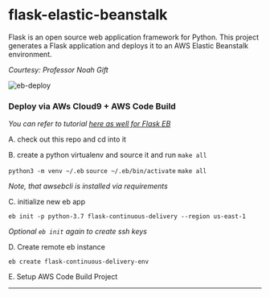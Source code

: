 # flask-elastic-beanstalk

Flask is an open source web application framework for Python. 
This project generates a Flask application and deploys it to an AWS Elastic Beanstalk environment.

_Courtesy: Professor Noah Gift_


![eb-deploy](https://user-images.githubusercontent.com/58792/106804626-a3a81900-6633-11eb-9cf6-54c24af6827f.png)

### Deploy via AWs Cloud9 + AWS Code Build

*You can refer to tutorial [here as well for Flask EB](https://docs.aws.amazon.com/elasticbeanstalk/latest/dg/create-deploy-python-flask.html)*

A.  check out this repo and cd into it

B.  create a python virtualenv and source it and run `make all`

`python3 -m venv ~/.eb`
`source ~/.eb/bin/activate`
`make all`

*Note, that awsebcli is installed via requirements*

C. initialize new eb app

`eb init -p python-3.7 flask-continuous-delivery --region us-east-1`

*Optional `eb init` again to create ssh keys*

D. Create remote eb instance

`eb create flask-continuous-delivery-env`

E.  Setup AWS Code Build Project

---

 
